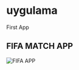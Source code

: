 # uygulama

First App

## FIFA MATCH APP

![FIFA APP](https://user-images.githubusercontent.com/121096106/213447067-2240fb81-24ee-4a43-8dd6-ae82c839068e.png)
